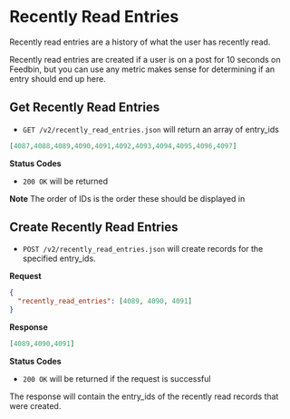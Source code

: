 Recently Read Entries
=====================

Recently read entries are a history of what the user has recently read.

Recently read entries are created if a user is on a post for 10 seconds on Feedbin, but you can use any metric makes sense for determining if an entry should end up here.

Get Recently Read Entries
-------------------------

 - `GET /v2/recently_read_entries.json` will return an array of entry_ids


```json
[4087,4088,4089,4090,4091,4092,4093,4094,4095,4096,4097]
```

**Status Codes**

- `200 OK` will be returned


**Note** The order of IDs is the order these should be displayed in


Create Recently Read Entries
----------------------------

- `POST /v2/recently_read_entries.json` will create records for the specified entry_ids.

**Request**

```json
{
  "recently_read_entries": [4089, 4090, 4091]
}
```

**Response**

```json
[4089,4090,4091]
```

**Status Codes**

- `200 OK` will be returned if the request is successful

The response will contain the entry_ids of the recently read records that were created.